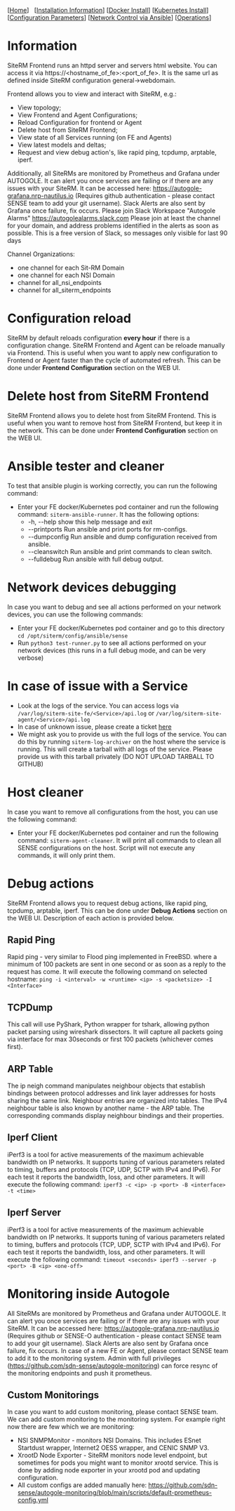 [[Home](index.md)]   [[Installation Information](Installation.md)] [[Docker Install](DockerInstallation.md)] [[Kubernetes Install](KubernetesInstallation.md)] [[Configuration Parameters](Configuration.md)] [[Network Control via Ansible](NetControlAnsible.md)] [[Operations](Operations.md)]

# Information

SiteRM Frontend runs an httpd server and servers html website. You can access it via https://<hostname_of_fe>:<port_of_fe>. It is the same url as defined inside SiteRM configuration general->webdomain.

Frontend allows you to view and interact with SiteRM, e.g.:
* View topology;
* View Frontend and Agent Configurations;
* Reload Configuration for frontend or Agent
* Delete host from SiteRM Frontend;
* View state of all Services running (on FE and Agents)
* View latest models and deltas;
* Request and view debug action's, like rapid ping, tcpdump, arptable, iperf.

Additionally, all SiteRMs are monitored by Prometheus and Grafana under AUTOGOLE. It can alert you once services are failing or if there are any issues with your SiteRM. It can be accessed here: https://autogole-grafana.nrp-nautilus.io (Requires github authentication - please contact SENSE team to add your git username). Slack Alerts are also sent by Grafana once failure, fix occurs.
Please join Slack Workspace "Autogole Alarms" https://autogolealarms.slack.com Please join at least the channel for your domain, and address problems identified in the alerts as soon as possible. This is a free version of Slack, so messages only visible for last 90 days

Channel Organizations:
* one channel for each Sit-RM Domain
* one channel for each NSI Domain
* channel for all_nsi_endpoints
* channel for all_siterm_endpoints


# Configuration reload

SiteRM by default reloads configuration **every hour** if there is a configuration change.
SiteRM Frontend and Agent can be reloade manually via Frontend. This is useful when you want to apply new configuration to Frontend or Agent faster than the cycle of automated refresh.
This can be done under **Frontend Configuration** section on the WEB UI.

# Delete host from SiteRM Frontend

SiteRM Frontend allows you to delete host from SiteRM Frontend. This is useful when you want to remove host from SiteRM Frontend, but keep it in the network. This can be done under **Frontend Configuration** section on the WEB UI.

# Ansible tester and cleaner
To test that ansible plugin is working correctly, you can run the following command:
* Enter your FE docker/Kubernetes pod container and run the following command: `siterm-ansible-runner`. It has the following options:
  * -h, --help     show this help message and exit
  * --printports   Run ansible and print ports for rm-configs.
  * --dumpconfig   Run ansible and dump configuration received from ansible.
  * --cleanswitch  Run ansible and print commands to clean switch.
  * --fulldebug    Run ansible with full debug output.

# Network devices debugging

In case you want to debug and see all actions performed on your network devices, you can use the following commands:
* Enter your FE docker/Kubernetes pod container and go to this directory `cd /opt/siterm/config/ansible/sense`
* Run `python3 test-runner.py` to see all actions performed on your network devices (this runs in a full debug mode, and can be very verbose)

# In case of issue with a Service
* Look at the logs of the service. You can access logs via `/var/log/siterm-site-fe/<Service>/api.log` or `/var/log/siterm-site-agent/<Service>/api.log`
* In case of unknown issue, please create a ticket [here](https://github.com/sdn-sense/siterm)
* We might ask you to provide us with the full logs of the service. You can do this by running `siterm-log-archiver` on the host where the service is running. This will create a tarball with all logs of the service. Please provide us with this tarball privately (DO NOT UPLOAD TARBALL TO GITHUB)

# Host cleaner
In case you want to remove all configurations from the host, you can use the following command:
* Enter your FE docker/Kubernetes pod container and run the following command: `siterm-agent-cleaner`. It will print all commands to clean all SENSE configurations on the host. Script will not execute any commands, it will only print them.

# Debug actions

SiteRM Frontend allows you to request debug actions, like rapid ping, tcpdump, arptable, iperf. This can be done under **Debug Actions** section on the WEB UI. Description of each action is provided below.
## Rapid Ping
Rapid ping - very similar to Flood ping implemented in FreeBSD. where a minimum of 100 packets are sent in one second or as soon as a reply to the request has come.
It will execute the following command on selected hostname: `ping -i <interval> -w <runtime> <ip> -s <packetsize> -I <Interface>`

## TCPDump
This call will use PyShark, Python wrapper for tshark, allowing python packet parsing using wireshark dissectors. It will capture all packets going via interface for max 30seconds or first 100 packets (whichever comes first).

## ARP Table
The ip neigh command manipulates neighbour objects that establish bindings between protocol addresses and link layer addresses for hosts sharing the same link. Neighbour entries are organized into tables. The IPv4 neighbour table is also known by another name - the ARP table.
The corresponding commands display neighbour bindings and their properties.

## Iperf Client
iPerf3 is a tool for active measurements of the maximum achievable bandwidth on IP networks. It supports tuning of various parameters related to timing, buffers and protocols (TCP, UDP, SCTP with IPv4 and IPv6). For each test it reports the bandwidth, loss, and other parameters.
It will execute the following command: `iperf3 -c <ip> -p <port> -B <interface> -t <time>`

## Iperf Server
iPerf3 is a tool for active measurements of the maximum achievable bandwidth on IP networks. It supports tuning of various parameters related to timing, buffers and protocols (TCP, UDP, SCTP with IPv4 and IPv6). For each test it reports the bandwidth, loss, and other parameters.
It will execute the following command: `timeout <seconds> iperf3 --server -p <port> -B <ip> <one-off>`


# Monitoring inside Autogole
All SiteRMs are monitored by Prometheus and Grafana under AUTOGOLE. It can alert you once services are failing or if there are any issues with your SiteRM. It can be accessed here: https://autogole-grafana.nrp-nautilus.io (Requires github or SENSE-O authentication - please contact SENSE team to add your git username). Slack Alerts are also sent by Grafana once failure, fix occurs.
In case of a new FE or Agent, please contact SENSE team to add it to the monitoring system. Admin with full privileges (https://github.com/sdn-sense/autogole-monitoring) can force resync of the monitoring endpoints and push it prometheus.

## Custom Monitorings
In case you want to add custom monitoring, please contact SENSE team. We can add custom monitoring to the monitoring system. For example right now there are few which we are monitoring:
* NSI SNMPMonitor - monitors NSI Domains. This includes ESnet Startdust wrapper, Internet2 OESS wrapper, and CENIC SNMP V3. 
* XrootD Node Exporter - SiteRM monitors node level endpoint, but sometimes for pods you might want to monitor xrootd service. This is done by adding node exporter in your xrootd pod and updating configuration.
* All custom configs are added manually here: https://github.com/sdn-sense/autogole-monitoring/blob/main/scripts/default-prometheus-config.yml

